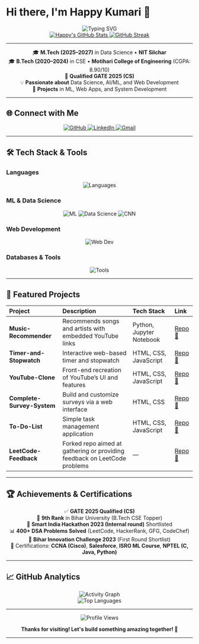 # Hi there, I'm **Happy Kumari** 👋
<div align="center">
  <img src="https://readme-typing-svg.herokuapp.com?font=Fira+Code&size=30&pause=1000&color=36BCF7FF&background=00000000&center=true&vCenter=true&width=900&lines=M.Tech+in+Data+Science+@+NIT+Silchar;Software+Engineer+%7C+Web+Developer;GATE+2025+Qualifier;400%2B+DSA+Problems+Solved;AI+%26+ML+Enthusiast" alt="Typing SVG" />
</div>

<div align="center">
  <a href="https://github.com/Happy0936">
    <img src="https://github-readme-stats.vercel.app/api?username=Happy0936&show_icons=true&theme=tokyonight&hide_border=true&bg_color=0D1117&title_color=58A6FF&text_color=C9D1D9&icon_color=F85D7F" alt="Happy's GitHub Stats" />
  </a>
  <a href="https://github.com/Happy0936">
    <img src="https://github-readme-streak-stats.herokuapp.com/?user=Happy0936&theme=tokyonight&hide_border=true&bg_color=0D1117&title_color=58A6FF&text_color=C9D1D9" alt="GitHub Streak" />
  </a>
</div>

---

<div align="center">
  
🎓 **M.Tech (2025–2027)** in Data Science • **NIT Silchar**  
🎓 **B.Tech (2020–2024)** in CSE • **Motihari College of Engineering** (CGPA: 8.90/10)  
🏅 **Qualified GATE 2025 (CS)**  
💡 **Passionate about** Data Science, AI/ML, and Web Development  
🌟 **Projects** in ML, Web Apps, and System Development

</div>

---

## 🌐 Connect with Me

<div align="center">
  <a href="https://github.com/Happy0936" target="_blank">
    <img src="https://img.shields.io/badge/GitHub-Happy0936-100000?style=for-the-badge&logo=github&logoColor=white" alt="GitHub"/>
  </a>
  <a href="https://www.linkedin.com/in/happy-kumari/" target="_blank">
    <img src="https://img.shields.io/badge/LinkedIn-Happy%20Kumari-0077B5?style=for-the-badge&logo=linkedin&logoColor=white" alt="LinkedIn"/>
  </a>
  <a href="mailto:happysingh0836@gmail.com" target="_blank">
    <img src="https://img.shields.io/badge/Gmail-happysingh0836%40gmail.com-D14836?style=for-the-badge&logo=gmail&logoColor=white" alt="Gmail"/>
  </a>
</div>

---

## 🛠️ Tech Stack & Tools

### **Languages**
<div align="center">
  <img src="https://skillicons.dev/icons?i=cpp,c,python,java,html,css" alt="Languages"/>
</div>

### **ML & Data Science**
<div align="center">
  <img src="https://img.shields.io/badge/Machine%20Learning-009688?style=for-the-badge&logo=scikitlearn&logoColor=white" alt="ML"/>
  <img src="https://img.shields.io/badge/Data%20Science-FF6F00?style=for-the-badge&logo=python&logoColor=white" alt="Data Science"/>
  <img src="https://img.shields.io/badge/CNN%20Models-412991?style=for-the-badge&logo=keras&logoColor=white" alt="CNN"/>
</div>

### **Web Development**
<div align="center">
  <img src="https://skillicons.dev/icons?i=flask,html,css,figma" alt="Web Dev"/>
</div>

### **Databases & Tools**
<div align="center">
  <img src="https://skillicons.dev/icons?i=mysql,git,vscode" alt="Tools"/>
</div>

---

## 🚀 Featured Projects

<div align="center">

|  Project |  Description |  Tech Stack |  Link |
|:----------|:--------------|:-------------|:-------|
| **Music-Recommender** | Recommends songs and artists with embedded YouTube links | Python, Jupyter Notebook | [Repo 🔗](https://github.com/Happy0936/Music-Recommender) |
| **Timer-and-Stopwatch** | Interactive web-based timer and stopwatch | HTML, CSS, JavaScript | [Repo 🔗](https://github.com/Happy0936/Timer-and-Stopwatch) |
| **YouTube-Clone** | Front-end recreation of YouTube’s UI and features | HTML, CSS, JavaScript | [Repo 🔗](https://github.com/Happy0936/YouTube-Clone) |
| **Complete-Survey-System** | Build and customize surveys via a web interface | HTML, CSS | [Repo 🔗](https://github.com/Happy0936/Complete-Survery-System) |
| **To-Do-List** | Simple task management application | HTML, CSS, JavaScript | [Repo 🔗](https://github.com/Happy0936/To-Do-List) |
| **LeetCode-Feedback** | Forked repo aimed at gathering or providing feedback on LeetCode problems | — | [Repo 🔗](https://github.com/Happy0936/LeetCode-Feedback) |


</div>

---

## 🏆 Achievements & Certifications

<div align="center">

✅ **GATE 2025 Qualified (CS)**  
🏅 **9th Rank** in Bihar University (B.Tech CSE Topper)  
🚀 **Smart India Hackathon 2023 (Internal round)** Shortlisted  
📊 **400+ DSA Problems Solved** (LeetCode, HackerRank, GFG, CodeChef)  
🌟 **Bihar Innovation Challenge 2023** (First Round Shortlist)  
📜 Certifications: **CCNA (Cisco)**, **Salesforce**, **ISRO ML Course**, **NPTEL (C, Java, Python)**  

</div>

---

## 📈 GitHub Analytics

<div align="center">
  <img src="https://github-readme-activity-graph.vercel.app/graph?username=Happy0936&bg_color=0D1117&color=58A6FF&line=F85D7F&point=FFFFFF&hide_border=true" alt="Activity Graph"/>
</div>

<div align="center">
  <img src="https://github-readme-stats.vercel.app/api/top-langs/?username=Happy0936&layout=compact&theme=tokyonight&hide_border=true&bg_color=0D1117&title_color=58A6FF&text_color=C9D1D9" alt="Top Languages"/>
</div>

---

<div align="center">
  <img src="https://komarev.com/ghpvc/?username=Happy0936&color=blueviolet&style=for-the-badge" alt="Profile Views"/>
  
  **Thanks for visiting! Let's build something amazing together! 🚀**
</div>

---
